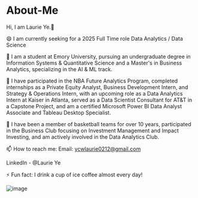 # About-Me
Hi, I am Laurie Ye.👋

😄 I am currently seeking for a 2025 Full Time role Data Analytics / Data Science 

🌱 I am a student at Emory University, pursuing an undergraduate degree in Information Systems & Quantitative Science and a Master's in Business Analytics, specializing in the AI & ML track.

🤔️ I have participated in the NBA Future Analytics Program, completed internships as a Private Equity Analyst, Business Development Intern, and Strategy & Operations Intern, with an upcoming role as a Data Analytics Intern at Kaiser in Atlanta, served as a Data Scientist Consultant for AT&T in a Capstone Project, and am a certified Microsoft Power BI Data Analyst Associate and Tableau Desktop Specialist.

🌷 I have been a member of basketball teams for over 10 years, participated in the Business Club focusing on Investment Management and Impact Investing, and am actively involved in the Data Analytics Club.

📫 How to reach me: Email: ycwlaurie0212@gmail.com 

LinkedIn - @Laurie Ye

⚡ Fun fact: I drink a cup of  ice coffee almost every day! 



![image](https://github.com/laurieye/About-Me/assets/108287333/b457ec03-e8e2-40ac-861b-611efe5c16d0)


